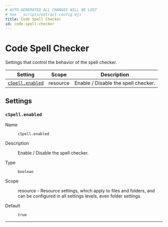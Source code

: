 ```yaml
---
# AUTO-GENERATED ALL CHANGES WILL BE LOST
# See `_scripts/extract-config.mjs`
title: Code Spell Checker
id: code-spell-checker
---
```


# Code Spell Checker

Settings that control the behavior of the spell checker.


| Setting | Scope | Description |
| ------- | ----- | ----------- |
| [`cSpell.enabled`](#cspellenabled) | resource | Enable / Disable the spell checker. |


## Settings


### `cSpell.enabled`

<dl>

<dt>
Name
</dt>
<dd>

`cSpell.enabled`

</dd>


<dt>
Description
</dt>
<dd>

Enable / Disable the spell checker.

</dd>


<dt>
Type
</dt>
<dd>

`boolean`

</dd>


<dt>
Scope
</dt>
<dd>

resource - Resource settings, which apply to files and folders, and can be configured in all settings levels, even folder settings.

</dd>




<dt>
Default
</dt>
<dd>

_`true`_

</dd>




</dl>

---


